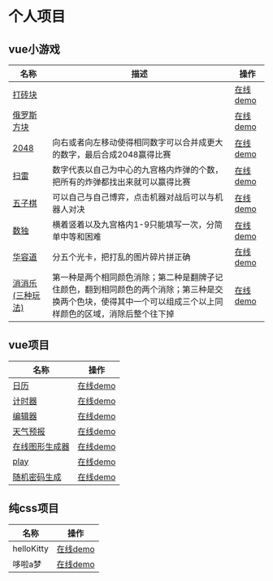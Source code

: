 # 个人项目
## vue小游戏
<table>
<thead>
<th>名称</th>
<th>描述</th>

<th>操作</th>

</thead>
<tbody>
<tr>
<td><a href="https://github.com/fanbingbing16/zhangyanling.github.io/tree/master/src/components/blockBreaker"  target="_blank">打砖块</a></td>
<td></td>
<td><a href="/#/blockBreaker">在线demo</a></td>
</tr>
<tr>
<td><a href="https://github.com/fanbingbing16/zhangyanling.github.io/tree/master/src/components/Tetris"  target="_blank">俄罗斯方块</a></td>
<td></td>

<td><a href="/#/tetris">在线demo</a></td>
</tr>
<tr>
<td><a href="https://github.com/fanbingbing16/zhangyanling.github.io/tree/master/src/components/2048Game"  target="_blank">2048</a></td>
<td>向右或者向左移动使得相同数字可以合并成更大的数字，最后合成2048赢得比赛</td>

<td><a href="/#/2048">在线demo</a></td>
</tr>
<tr>
<td><a href="https://github.com/fanbingbing16/zhangyanling.github.io/tree/master/src/components/mineDlearance"  target="_blank">扫雷</a></td>
<td>数字代表以自己为中心的九宫格内炸弹的个数，把所有的炸弹都找出来就可以赢得比赛</td>

<td><a href="/#/mineDlearance">在线demo</a></td>
</tr>
<tr>
<td><a href="https://github.com/fanbingbing16/zhangyanling.github.io/tree/master/src/components/gobang"  target="_blank">五子棋</a></td>
<td>可以自己与自己博弈，点击机器对战后可以与机器人对决</td>

<td><a href="/#/gobang">在线demo</a></td>
</tr>
<tr>
<td><a href="https://github.com/fanbingbing16/zhangyanling.github.io/tree/master/src/components/Sudoku"  target="_blank">数独</a></td>
<td>横着竖着以及九宫格内1-9只能填写一次，分简单中等和困难</td>

<td><a href="/#/Sudoku">在线demo</a></td>
</tr>
<tr>
<td><a href="https://github.com/fanbingbing16/zhangyanling.github.io/tree/master/src/components/huarongRoad"  target="_blank">华容道</a></td>
<td>分五个光卡，把打乱的图片碎片拼正确</td>

<td><a href="/#/huarongRoad">在线demo</a></td>
</tr>
<tr>
<td><a href="https://github.com/fanbingbing16/zhangyanling.github.io/tree/master/src/components/xiaoxiaole"  target="_blank">消消乐(三种玩法)</a></td>
<td>第一种是两个相同颜色消除；第二种是翻牌子记住颜色，翻到相同颜色的两个消除；第三种是交换两个色块，使得其中一个可以组成三个以上同样颜色的区域，消除后整个往下掉</td>

<td><a href="/#/xiaoxiaole">在线demo</a></td>
</tr>
</tbody>
</table>

## vue项目
<table>
<thead>
<th>名称</th>
<th>操作</th>

</thead>
<tbody>
<tr>
<td><a href="https://github.com/fanbingbing16/zhangyanling.github.io/tree/master/src/components/calendar.vue"  target="_blank">日历</a></td>
<td><a href="/#/calendar">在线demo</a></td>
</tr>
<tr>
<td><a href="https://github.com/fanbingbing16/zhangyanling.github.io/tree/master/src/components/Timer.vue"  target="_blank">计时器</a></td>
<td><a href="/#/timer">在线demo</a></td>
</tr>
<tr>
<td><a href="https://github.com/fanbingbing16/zhangyanling.github.io/tree/master/src/components/editor"  target="_blank">编辑器</a></td>
<td><a href="/#/editor">在线demo</a></td>
</tr>
<tr>
<td><a href="https://github.com/fanbingbing16/zhangyanling.github.io/tree/master/src/components/tianqi"  target="_blank">天气预报</a></td>
<td><a href="/#/tianqi">在线demo</a></td>
</tr>
<tr>
<td><a href="https://github.com/fanbingbing16/zhangyanling.github.io/tree/master/src/components/Triangle"  target="_blank">在线图形生成器</a></td>
<td><a href="/#/triangle">在线demo</a></td>
</tr>
<tr>
<td><a href="https://github.com/fanbingbing16/zhangyanling.github.io/tree/master/src/components/play"  target="_blank">play</a></td>
<td><a href="/#/play2">在线demo</a></td>
</tr>
<tr>
<td><a href="https://github.com/fanbingbing16/zhangyanling.github.io/tree/master/src/components/randomPass"  target="_blank">随机密码生成</a></td>
<td><a href="/#/randomPass">在线demo</a></td>
</tr>
</tbody>
</table>


## 纯css项目
<table>
<thead>
<th>名称</th>
<th>操作</th>

</thead>
<tbody>
<tr>
<td><a>helloKitty</a></td>
<td><a href="/#/helloKitty">在线demo</a></td>
</tr>
<tr>

<td><a>哆啦a梦</a></td>
<td><a href="/#/duolam">在线demo</a></td>
</tr>
</tbody>
</table>



